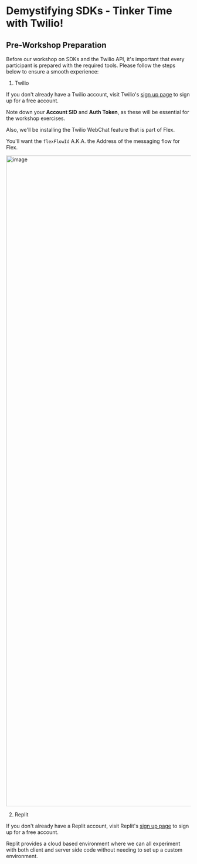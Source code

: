 # Demystifying SDKs - Tinker Time with Twilio!

## Pre-Workshop Preparation

Before our workshop on SDKs and the Twilio API, it's important that every
participant is prepared with the required tools. Please follow the steps below
to ensure a smooth experience:

1. Twilio

If you don't already have a Twilio account, visit Twilio's [sign up
page](https://www.twilio.com/try-twilio) to sign up for a free account.

Note down your **Account SID** and **Auth Token**, as these will be essential for the workshop exercises.

Also, we'll be installing the Twilio WebChat feature that is part of Flex.

You'll want the `flexFlowId` A.K.A. the Address of the messaging flow for Flex.

<img width="1770" alt="image" src="https://github.com/cjavdev/twilio-tinker-time/assets/3710766/292da110-48f5-48fe-947a-eb6774477a2f">


2. Replit

If you don't already have a Replit account, visit Replit's [sign up
page](https://replit.com/signup) to sign up for a free account.

Replit provides a cloud based environment where we can all experiment with both
client and server side code without needing to set up a custom environment.
